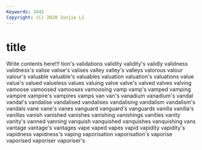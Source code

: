 ```yaml
---
Keywords: 3442
Copyright: (C) 2020 Junjie Li
---
```


# title

Write contents here!!!
tion's
validations 
validity 
validity's 
validly 
validness 
validness's 
valise 
valise's 
valises 
valley
valley's 
valleys 
valorous 
valour 
valour's 
valuable 
valuable's 
valuables 
valuation 
valuation's
valuations 
value 
value's 
valued 
valueless 
values 
valuing 
valve 
valve's 
valved
valves 
valving 
vamoose 
vamoosed 
vamooses 
vamoosing 
vamp 
vamp's 
vamped 
vamping
vampire 
vampire's 
vampires 
vamps 
van 
van's 
vanadium 
vanadium's 
vandal 
vandal's
vandalise 
vandalised 
vandalises 
vandalising 
vandalism 
vandalism's 
vandals 
vane 
vane's 
vanes
vanguard 
vanguard's 
vanguards 
vanilla 
vanilla's 
vanillas 
vanish 
vanished 
vanishes 
vanishing
vanishings 
vanities 
vanity 
vanity's 
vanned 
vanning 
vanquish 
vanquished 
vanquishes 
vanquishing
vans 
vantage 
vantage's 
vantages 
vape 
vaped 
vapes 
vapid 
vapidity 
vapidity's
vapidness 
vapidness's 
vaping 
vaporisation 
vaporisation's 
vaporise 
vaporised 
vaporiser 
vaporiser's 
